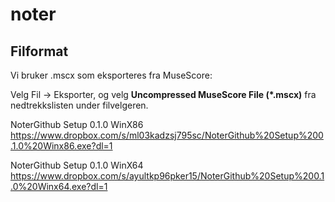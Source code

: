 # noter

## Filformat

Vi bruker .mscx som eksporteres fra MuseScore:

Velg Fil -> Eksporter, og velg __Uncompressed MuseScore File (*.mscx)__ fra nedtrekkslisten under filvelgeren.

NoterGithub Setup 0.1.0 WinX86
https://www.dropbox.com/s/ml03kadzsj795sc/NoterGithub%20Setup%200.1.0%20Winx86.exe?dl=1

NoterGithub Setup 0.1.0 WinX64
https://www.dropbox.com/s/ayultkp96pker15/NoterGithub%20Setup%200.1.0%20Winx64.exe?dl=1
